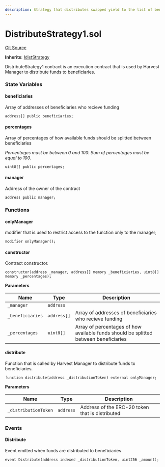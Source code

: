 ```yaml
---
description: Strategy that distributes swapped yield to the list of beneficiaries
---
```


# DistributeStrategy1.sol

[Git Source](https://github.com/Stake-for-Ukraine/sfu-savax/blob/855c70d84d498aafbcd341621f3e2d0d874da8ba/src/strategies/DistributeStrategy1.sol)

**Inherits:** [IdistStrategy](../../../src/interfaces/IdistStrategy.sol/contract.IdistStrategy.md)

DistributeStrategy1 contract is an execution contract that is used by Harvest Manager to distribute funds to beneficiaries.

### State Variables

#### beneficiaries

Array of addresses of beneficiaries who recieve funding

```solidity
address[] public beneficiaries;
```

#### percentages

Array of percentages of how available funds should be splitted between beneficiaries

_Percentages must be between 0 and 100. Sum of percentages must be equal to 100._

```solidity
uint8[] public percentages;
```

#### manager

Address of the owner of the contract

```solidity
address public manager;
```

### Functions

#### onlyManager

modifier that is used to restrict access to the function only to the manager;

```solidity
modifier onlyManager();
```

#### constructor

Contract constructor.

```solidity
constructor(address _manager, address[] memory _beneficiaries, uint8[] memory _percentages);
```

**Parameters**

| Name             | Type        | Description                                                                          |
| ---------------- | ----------- | ------------------------------------------------------------------------------------ |
| `_manager`       | `address`   |                                                                                      |
| `_beneficiaries` | `address[]` | Array of addresses of beneficiaries who recieve funding                              |
| `_percentages`   | `uint8[]`   | Array of percentages of how available funds should be splitted between beneficiaries |

#### distribute

Function that is called by Harvest Manager to distribute funds to beneficiaries.

```solidity
function distribute(address _distributionToken) external onlyManager;
```

**Parameters**

| Name                 | Type      | Description                                     |
| -------------------- | --------- | ----------------------------------------------- |
| `_distributionToken` | `address` | Address of the ERC-20 token that is distributed |

### Events

#### Distribute

Event emitted when funds are distributed to beneficiaries

```solidity
event Distribute(address indexed _distributionToken, uint256 _amount);
```
